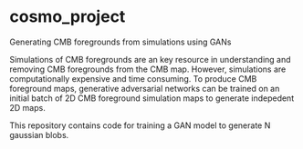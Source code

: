 # cosmo_project
Generating CMB foregrounds from simulations using GANs

Simulations of CMB foregrounds are an key resource in understanding and removing CMB foregrounds from the CMB map. However, simulations are computationally expensive and time consuming. To produce CMB foreground maps, generative adversarial networks can be trained on an initial batch of 2D CMB foreground simulation maps to generate indepedent 2D maps.

This repository contains code for training a GAN model to generate N gaussian blobs.  